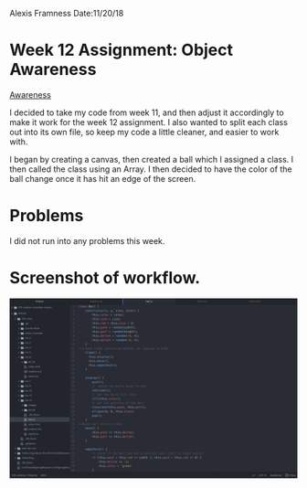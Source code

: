 Alexis Framness
Date:11/20/18

# **Week 12 Assignment:** Object Awareness

[Awareness](https://lexiframness.github.io/120-work/hw-12)


I decided to take my code from week 11, and then adjust it accordingly to make it work for the week 12 assignment. I also wanted to split each class out into its own file, so keep my code a little cleaner, and easier to work with.

I began by creating a canvas, then created a ball which I assigned a class. I then called the class using an Array.
I then decided to have the color of the ball change once it has hit an edge of the screen.

# Problems
I did not run into any problems this week.

# Screenshot of workflow.
![screenshot](./images/Workflow.png)
